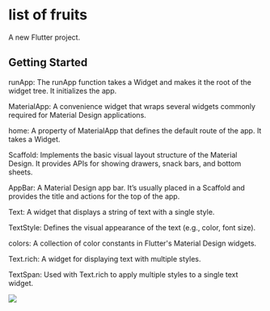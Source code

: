 # list of fruits

A new Flutter project.

## Getting Started

runApp: The runApp function takes a Widget and makes it the root of the widget tree. It initializes the app.

MaterialApp: A convenience widget that wraps several widgets commonly required for Material Design applications.

home: A property of MaterialApp that defines the default route of the app. It takes a Widget.

Scaffold: Implements the basic visual layout structure of the Material Design. It provides APIs for showing drawers, snack bars, and bottom sheets.

AppBar: A Material Design app bar. It’s usually placed in a Scaffold and provides the title and actions for the top of the app.

Text: A widget that displays a string of text with a single style.

TextStyle: Defines the visual appearance of the text (e.g., color, font size).

colors: A collection of color constants in Flutter's Material Design widgets.

Text.rich: A widget for displaying text with multiple styles.

TextSpan: Used with Text.rich to apply multiple styles to a single text widget.

<img src = "https://app.gemoo.com/share/image-annotation/663423036950695936?codeId=v6aVLX9xGYn1z&origin=imageurlgenerator" >
